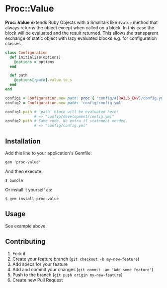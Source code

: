# Proc::Value

**Proc::Value** extends Ruby Objects with a Smalltalk like `#value` method that always returns the object except when called on a block. In this case the block will be evaluated and the result returned. This allows the transparent exchange of static object with lazy evaluated blocks e.g. for configuration classes.

```ruby
class Configuration
  def initialize(options)
    @options = options
  end

  def path
  	@options[:path].value.to_s
  end
end

config1 = Configuration.new path: proc { "config/#{RAILS_ENV}/config.yml" }
config2 = Configuration.new path: 'config/config.yml'

config1.path # `path` block will be evaluated here!
             # => "config/development/config.yml"
config2.path # Same code. No extra if statement needed.
             # => "config/config.yml"
```

## Installation

Add this line to your application's Gemfile:

    gem 'proc-value'

And then execute:

    $ bundle

Or install it yourself as:

    $ gem install proc-value

## Usage

See example above.

## Contributing

1. Fork it
2. Create your feature branch (`git checkout -b my-new-feature`)
3. Add specs for your feature
4. Add and commit your changes (`git commit -am 'Add some feature'`)
5. Push to the branch (`git push origin my-new-feature`)
6. Create new Pull Request
